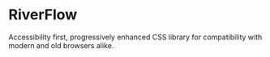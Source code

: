 # RiverFlow
Accessibility first, progressively enhanced CSS library for compatibility with modern and old browsers alike.
